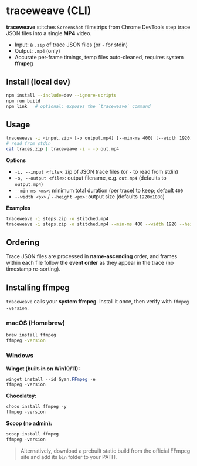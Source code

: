 # traceweave (CLI)

**traceweave** stitches `Screenshot` filmstrips from Chrome DevTools step trace JSON files into a single **MP4** video.

- Input: a `.zip` of trace JSON files (or `-` for stdin)
- Output: `.mp4` (only)
- Accurate per-frame timings, temp files auto-cleaned, requires system **ffmpeg**

## Install (local dev)

```bash
npm install --include=dev --ignore-scripts
npm run build
npm link   # optional: exposes the `traceweave` command
```

## Usage

```bash
traceweave -i <input.zip> [-o output.mp4] [--min-ms 400] [--width 1920] [--height 1080]
# read from stdin
cat traces.zip | traceweave -i - -o out.mp4
```

**Options**
- `-i, --input <file>`: zip of JSON trace files (or `-` to read from stdin)
- `-o, --output <file>`: output filename, e.g. `out.mp4` (defaults to `output.mp4`)
- `--min-ms <ms>`: minimum total duration (per trace) to keep; default `400`
- `--width <px>` / `--height <px>`: output size (defaults `1920x1080`)

**Examples**
```bash
traceweave -i steps.zip -o stitched.mp4
traceweave -i steps.zip -o stitched.mp4 --min-ms 400 --width 1920 --height 1080
```

## Ordering

Trace JSON files are processed in **name-ascending** order, and frames within each file follow the **event order** as they appear in the trace (no timestamp re-sorting).

## Installing ffmpeg

`traceweave` calls your **system ffmpeg**. Install it once, then verify with `ffmpeg -version`.

### macOS (Homebrew)
```bash
brew install ffmpeg
ffmpeg -version
```

### Windows
**Winget (built-in on Win10/11):**
```powershell
winget install --id Gyan.FFmpeg -e
ffmpeg -version
```
**Chocolatey:**
```powershell
choco install ffmpeg -y
ffmpeg -version
```
**Scoop (no admin):**
```powershell
scoop install ffmpeg
ffmpeg -version
```

> Alternatively, download a prebuilt static build from the official FFmpeg site and add its `bin` folder to your PATH.
